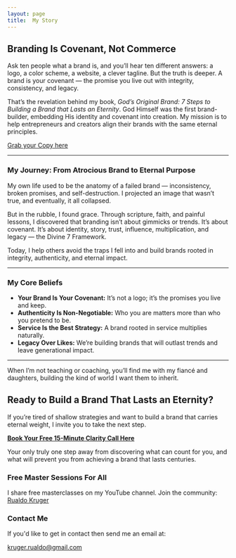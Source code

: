 ```yaml
---
layout: page
title:  My Story
---
```


## Branding Is Covenant, Not Commerce

Ask ten people what a brand is, and you’ll hear ten different answers: a logo, a color scheme, a website, a clever tagline. But the truth is deeper. A brand is your covenant — the promise you live out with integrity, consistency, and legacy. 

That’s the revelation behind my book, *God’s Original Brand: 7 Steps to Building a Brand that Lasts an Eternity*. God Himself was the first brand-builder, embedding His identity and covenant into creation. My mission is to help entrepreneurs and creators align their brands with the same eternal principles.

[Grab your Copy here](https://kindledirectpublising.com/yourlink)

---

### My Journey: From Atrocious Brand to Eternal Purpose

My own life used to be the anatomy of a failed brand — inconsistency, broken promises, and self-destruction. I projected an image that wasn’t true, and eventually, it all collapsed.  

But in the rubble, I found grace. Through scripture, faith, and painful lessons, I discovered that branding isn’t about gimmicks or trends. It’s about covenant. It’s about identity, story, trust, influence, multiplication, and legacy — the Divine 7 Framework.  

Today, I help others avoid the traps I fell into and build brands rooted in integrity, authenticity, and eternal impact.

---

### My Core Beliefs

* **Your Brand Is Your Covenant:** It’s not a logo; it’s the promises you live and keep.  
* **Authenticity Is Non-Negotiable:** Who you are matters more than who you pretend to be.  
* **Service Is the Best Strategy:** A brand rooted in service multiplies naturally.  
* **Legacy Over Likes:** We’re building brands that will outlast trends and leave generational impact.  

---

When I’m not teaching or coaching, you’ll find me with my fiancé and daughters, building the kind of world I want them to inherit.

## Ready to Build a Brand That Lasts an Eternity?

If you’re tired of shallow strategies and want to build a brand that carries eternal weight, I invite you to take the next step.

**[Book Your Free 15-Minute Clarity Call Here](https://calendly.com/kruger-rualdo/30min)**

Your only truly one step away from discovering what can count for you, and what will prevent you from achieving a brand that lasts centuries.

### Free Master Sessions For All

I share free masterclasses on my YouTube channel. Join the community: [Rualdo Kruger](https://www.youtube.com/@Rualdo_Kruger)

### Contact Me

If you'd like to get in contact then send me an email at:

[kruger.rualdo@gmail.com](mailto:kruger.rualdo@gmail.com)
